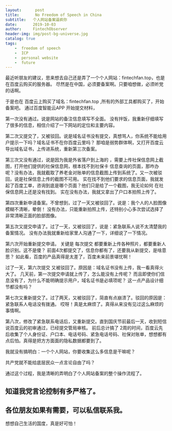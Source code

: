 ```yaml
---
layout:      post
title:       No Freedom of Speech in China 
subtitle:   个人网站备案逼疯你
date:       2019-10-03
author:     FintechObserver
header-img: img/post-bg-universe.jpg
catalog: true
tags:
    -  freedom of speech
    -  ICP
    -  personal website
    -  future
---
```

最近听朋友的建议，思来想去自己还是弄了一个个人网站：fintechfan.top，也是在百度云购买的服务器。
尽然是在中国，必须要备案啊。只要咱想做，必须听党的话啊。

于是也在 百度云上购买了域名：fintechfan.top ,所有的外部工具都购买了，开始备案吧。
通过百度智能云APP 开始提交材料，

第一次没有通过。说是网站的备注信息填写不全面。
没有拌饭，我重新仔细填写了很多的信息，相信介绍了一下网站的定位和主要内容。

第二次又提交了，又被驳回。说是域名证书没有提交，真想骂人，你系统不能给用户提示一下吗？域名证书不在你百度云里吗？
那咱是弱势群体啊，又打开百度云导出域名证书，上传进系统，重新第三次备案。

第三次又没有通过，说是因为我是外省落户到上海的 ，需要上传社保信息网上截图，打开他们提供的社保信息网，根本找不到社保卡 信息查询的页面，那咋办呢？没有办法，我就截取了养老金对账单的信息截图上传到系统了。又一次被驳回，说是社保信息上传的截图不可用。
实在找不到他们要求的信息页面，我就发起了百度工单，咨询到底是哪个页面？他们只是给了一个截图，我无论如何
在社保信息网上还是没有找到。
实在没有办法，我就又拿出了户口本拍照上传了。

第四次重新申请备案。不曾想到，过了一天又被驳回了。说是：我个人的人脸图像模糊不清晰，晕倒！
没有办法，只能重新拍照上传，还特别小心多次尝试选择了非常清晰正面的脸部图像。

第五次又提交申请了。过了一天，又被驳回了，说是：紧急联系人说不太清楚我的备案情况。
没有办法我就重新给家里人沟通了一下，详细说了一下情况。

第六次开始重新提交申请。
关键是 每次提交 都要重新上传各种照片，都要重新人脸识别。这不是傻？
前面4次都提交了，信息你都有了，还要我从新提交，是啥意思？
如此看，百度的产品真得是太差了，百度未来前景堪忧啊！

过了一天，第六次提交 又被驳回了。原因是：域名证书没有上传，我一看真得火大了。
几天前，第一次提交申请就上传了，怎么能没有上传呢？ 而且即使你们信息没有了，为什么不能明确提示用户，域名证书是必填项呢？
这一点产品设计细节都没有吗？


第七次又重新提交了。过了两天，又被驳回了，简直有点崩溃了。驳回的原因是：紧急联系人电话没有拨通。
哎呀！真是太麻烦了。真得从来没有见过这么麻烦的事情啊。

第八次，修改了紧急联系电话后，又重新提交。直到国庆节前最后一天，收到短信说百度云的初审通过，已经提交管局审核。
前后总计搞了 2周的时间，百度云先后收集了个人身份证、户口本、电话号码、紧急电话号码、社保对账单，想想都有点后怕。真得是把方方面面的隐私数据都要到了。

我就没有搞明白：一个个人网站，你要收集这么多信息是干嘛呢？ 

共产党就不能给底层民众一点言论自由了吗？

通过这个过程，我是清晰的弄明白了个人网站备案的整个操作流程了。
## 知道我党言论控制有多严格了。

## 各位朋友如果有需要，可以私信联系我。

想想自己生活的国度，真是好可怕！
